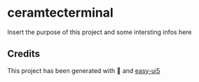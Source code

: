 # ceramtecterminal
Insert the purpose of this project and some intersting infos here


## Credits
This project has been generated with 💙 and [easy-ui5](https://github.com/SAP)
